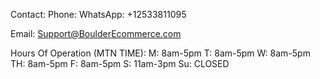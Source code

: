 
Contact:
Phone: WhatsApp: +12533811095


Email: Support@BoulderEcommerce.com

Hours Of Operation (MTN TIME):
M: 8am-5pm
T: 8am-5pm
W: 8am-5pm
TH: 8am-5pm
F: 8am-5pm
S: 11am-3pm
Su: CLOSED
